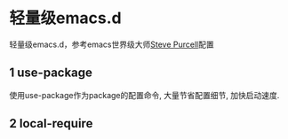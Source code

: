 轻量级emacs.d
=============

轻量级emacs.d，参考emacs世界级大师[Steve Purcell](https://github.com/purcell/emacs.d)配置

## 1 use-package

使用use-package作为package的配置命令, 大量节省配置细节, 加快启动速度.

## 2 local-require
